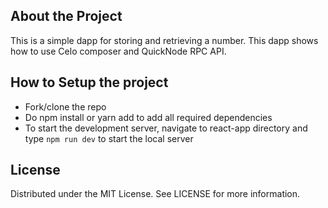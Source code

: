 ## About the Project
This is a simple dapp for storing and retrieving a number. This dapp shows how to use Celo composer and QuickNode RPC API.

## How to Setup the project
- Fork/clone the repo
- Do npm install or yarn add to add all required dependencies
- To start the development server, navigate to react-app directory and type `npm run dev` to start the local server

## License
Distributed under the MIT License. See LICENSE for more information.
